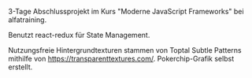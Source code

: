3-Tage Abschlussprojekt im Kurs "Moderne JavaScript Frameworks" bei alfatraining.

Benutzt react-redux für State Management.

Nutzungsfreie Hintergrundtexturen stammen von Toptal Subtle Patterns mithilfe von https://transparenttextures.com/. Pokerchip-Grafik selbst erstellt.
